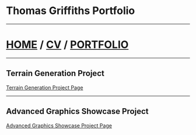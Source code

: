 # Thomas Griffiths Portfolio
---
# [HOME](https://thomasgriffiths12.github.io) / [CV](https://thomasgriffiths12.github.io/CV) / [PORTFOLIO](https://thomasgriffiths12.github.io/Portfolio)
---
## Terrain Generation Project
[Terrain Generation Project Page](https://thomasgriffiths12.github.io/TerrainGeneration)

---
## Advanced Graphics Showcase Project
[Advanced Graphics Showcase Project Page](https://thomasgriffiths12.github.io/AdvancedGraphics)
